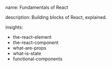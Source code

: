 name: Fundamentals of React

description: Building blocks of React, explained.

insights:
  - the-react-element
  - the-react-component
  - what-are-props
  - what-is-state
  - functional-components
